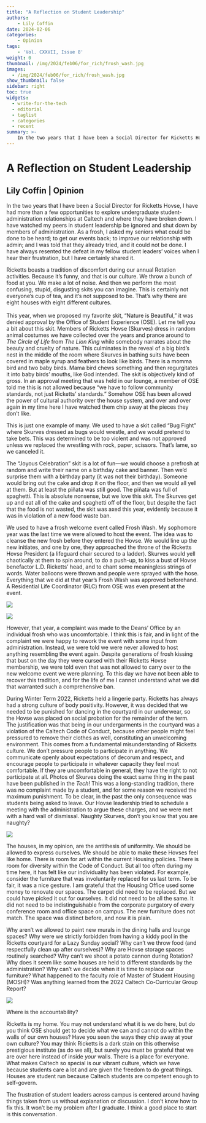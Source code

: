 ```yaml
---
title: "A Reflection on Student Leadership"
authors: 
    - Lily Coffin
date: 2024-02-06
categories:
    - Opinion
tags:
    - 'Vol. CXXVII, Issue 8'
weight: 0
thumbnail: /img/2024/feb06/for_rich/frosh_wash.jpg
images:
  - /img/2024/feb06/for_rich/frosh_wash.jpg
show_thumbnail: false
sidebar: right
toc: true
widgets:
  - write-for-the-tech
  - editorial
  - taglist
  - categories
  - recent
summary: >-
    In the two years that I have been a Social Director for Ricketts Hovse, I have had more than a few opportunities to explore undergraduate student-administration relationships at Caltech and where they have broken down. I have watched my peers in student leadership be ignored and shut down by members of administration.
---
```


# A Reflection on Student Leadership


## Lily Coffin | Opinion

In the two years that I have been a Social Director for Ricketts Hovse, I have had more than a few opportunities to explore undergraduate student-administration relationships at Caltech and where they have broken down. I have watched my peers in student leadership be ignored and shut down by members of administration. As a frosh, I asked my seniors what could be done to be heard; to get our events back; to improve our relationship with admin; and I was told that they already tried, and it could not be done. I have always resented the defeat in my fellow student leaders’ voices when I hear their frustration, but I have certainly shared it.

 

Ricketts boasts a tradition of discomfort during our annual Rotation activities. Because it’s funny, and that is our culture. We throw a bunch of food at you. We make a lot of noise. And then we perform the most confusing, stupid, disgusting skits you can imagine. This is certainly not everyone’s cup of tea, and it’s not supposed to be. That’s why there are eight houses with eight different cultures. \
 \
This year, when we proposed my favorite skit, “Nature is Beautiful,” it was denied approval by the Office of Student Experience (OSE). Let me tell you a bit about this skit. Members of Ricketts Hovse (Skurves) dress in random animal costumes we have collected over the years and prance around to _The Circle of Life_ from _The Lion King_ while somebody narrates about the beauty and cruelty of nature. This culminates in the reveal of a big bird’s nest in the middle of the room where Skurves in bathing suits have been covered in maple syrup and feathers to look like birds. There is a momma bird and two baby birds. Mama bird chews something and then regurgitates it into baby birds’ mouths, like God intended. The skit is objectively kind of gross. In an approval meeting that was held in our lounge, a member of OSE told me this is not allowed because “we have to follow community standards, not just Ricketts’ standards.” Somehow OSE has been allowed the power of cultural authority over the house system, and over and over again in my time here I have watched them chip away at the pieces they don’t like.

 

This is just one example of many. We used to have a skit called “Bug Fight” where Skurves dressed as bugs would wrestle, and we would pretend to take bets. This was determined to be too violent and was not approved unless we replaced the wrestling with rock, paper, scissors. That’s lame, so we canceled it. 

The “Joyous Celebration” skit is a lot of fun—we would choose a prefrosh at random and write their name on a birthday cake and banner. Then we’d surprise them with a birthday party (it was not their birthday). Someone would bring out the cake and drop it on the floor, and then we would all yell at them. But at least the piñata was still good. The piñata was full of spaghetti. This is absolute nonsense, but we love this skit. The Skurves get up and eat all of the cake and spaghetti off of the floor, but despite the fact that the food is not wasted, the skit was axed this year, evidently because it was in violation of a new food waste ban.


We used to have a frosh welcome event called Frosh Wash. My sophomore year was the last time we were allowed to host the event. The idea was to cleanse the new frosh before they entered the Hovse. We would line up the new initiates, and one by one, they approached the throne of the Ricketts Hovse President (a lifeguard chair secured to a ladder). Skurves would yell chaotically at them to spin around, to do a push-up, to kiss a bust of Hovse benefactor L.D. Ricketts’ head, and to chant some meaningless strings of words. Water balloons were thrown and people were sprayed with the hose. Everything that we did at that year’s Frosh Wash was approved beforehand. A Residential Life Coordinator (RLC) from OSE was even present at the event.




![]( /img/2024/feb06/for_rich/frosh_wash.jpg)

![]( /img/2024/feb06/for_rich/frosh_wash2.png)

 

However, that year, a complaint was made to the Deans’ Office by an individual frosh who was uncomfortable. I think this is fair, and in light of the complaint we were happy to rework the event with some input from administration. Instead, we were told we were never allowed to host anything resembling the event again. Despite generations of frosh kissing that bust on the day they were cursed with their Ricketts Hovse membership, we were told even that was not allowed to carry over to the new welcome event we were planning. To this day we have not been able to recover this tradition, and for the life of me I cannot understand what we did that warranted such a comprehensive ban.

 

During Winter Term 2022, Ricketts held a lingerie party. Ricketts has always had a strong culture of body positivity. However, it was decided that we needed to be punished for dancing in the courtyard in our underwear, so the Hovse was placed on social probation for the remainder of the term. The justification was that being in our undergarments in the courtyard was a violation of the Caltech Code of Conduct, because other people might feel pressured to remove their clothes as well, constituting an unwelcoming environment. This comes from a fundamental misunderstanding of Ricketts culture. We don’t pressure people to participate in anything. We communicate openly about expectations of decorum and respect, and encourage people to participate in whatever capacity they feel most comfortable. If they are uncomfortable in general, they have the right to not participate at all. Photos of Skurves doing the exact same thing in the past have been published in the _Tech_! This was a long-standing tradition, there was no complaint made by a student, and for some reason we received the maximum punishment. To be clear, in the past the only consequence was students being asked to leave. Our Hovse leadership tried to schedule a meeting with the administration to argue these charges, and we were met with a hard wall of dismissal. Naughty Skurves, don’t you know that you are naughty?






![]( /img/2024/feb06/for_rich/ricketts_tech_article.png)


 

The houses, in my opinion, are the antithesis of uniformity. We should be allowed to express ourselves. We should be able to make these Hovses feel like home. There is room for art within the current Housing policies. There is room for diversity within the Code of Conduct. But all too often during my time here, it has felt like our individuality has been violated. For example, consider the furniture that was involuntarily replaced for us last term. To be fair, it was a nice gesture. I am grateful that the Housing Office used some money to renovate our spaces. The carpet did need to be replaced. But we could have picked it out for ourselves. It did not need to be all the same. It did not need to be indistinguishable from the corporate purgatory of every conference room and office space on campus. The new furniture does not match. The space was distinct before, and now it is plain. 

 

Why aren’t we allowed to paint new murals in the dining halls and lounge spaces? Why were we strictly forbidden from having a kiddy pool in the Ricketts courtyard for a Lazy Sunday social? Why can’t we throw food (and respectfully clean up after ourselves)? Why are Hovse storage spaces routinely searched? Why can’t we shoot a potato cannon during Rotation? Why does it seem like some houses are held to different standards by the administration? Why can’t we decide when it is time to replace our furniture? What happened to the faculty role of Master of Student Housing (MOSH)? Was anything learned from the 2022 Caltech Co-Curricular Group Report?




![]( /img/2024/feb06/for_rich/Caltech_Co-Curricular_Group_C3_Final_Report.png)


 

Where is the accountability?

 

Ricketts is my home. You may not understand what it is we do here, but do you think OSE should get to decide what we can and cannot do within the walls of our own houses? Have you seen the ways they chip away at your own culture? You may think Ricketts is a dark stain on this otherwise prestigious institute (as do we all), but surely you must be grateful that we are over here instead of inside _your_ walls. There is a place for everyone. What makes Caltech so special is our vibrant culture, which we have because students care a lot and are given the freedom to do great things. Houses are student run because Caltech students are competent enough to self-govern.

 

The frustration of student leaders across campus is centered around having things taken from us without explanation or discussion. I don’t know how to fix this. It won’t be my problem after I graduate. I think a good place to start is this conversation.

 

